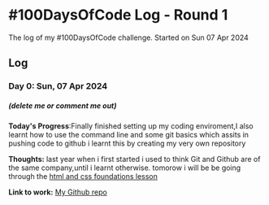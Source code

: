 # #100DaysOfCode Log - Round 1 

The log of my #100DaysOfCode challenge. Started on Sun 07 Apr 2024

## Log

### Day 0: Sun, 07 Apr 2024
##### (delete me or comment me out)

**Today's Progress**:Finally finished setting up my coding enviroment,I also learnt how to use the command line and some git basics which assits in pushing code to github i learnt this by creating my very own repository

**Thoughts:** last year when i first started i used to think Git and Github are of the same company,until i learnt otherwise. tomorow i will be be going through the [html and css foundations lesson](https://www.theodinproject.com/paths/foundations/courses/foundations)

**Link to work:** [My Github repo ](https://github.com/Luckyscode/git-test/actions)
